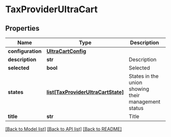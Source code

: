 # TaxProviderUltraCart

## Properties
Name | Type | Description | Notes
------------ | ------------- | ------------- | -------------
**configuration** | [**UltraCartConfig**](UltraCartConfig.md) |  | [optional] 
**description** | **str** | Description | [optional] 
**selected** | **bool** | Selected | [optional] 
**states** | [**list[TaxProviderUltraCartState]**](TaxProviderUltraCartState.md) | States in the union showing their management status | [optional] 
**title** | **str** | Title | [optional] 

[[Back to Model list]](../README.md#documentation-for-models) [[Back to API list]](../README.md#documentation-for-api-endpoints) [[Back to README]](../README.md)


